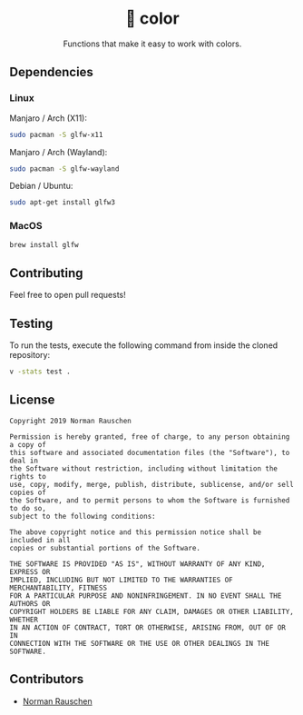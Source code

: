 <h1 align="center">🎨 color</h1>

<p align="center">Functions that make it easy to work with colors.</p>

<!--## Installation

```bash
v install color
```-->

## Dependencies

### Linux

Manjaro / Arch (X11):

```bash
sudo pacman -S glfw-x11
```

Manjaro / Arch (Wayland):

```bash
sudo pacman -S glfw-wayland
```

Debian / Ubuntu:

```bash
sudo apt-get install glfw3
```

### MacOS

```bash
brew install glfw
```

## Contributing

Feel free to open pull requests!

## Testing

To run the tests, execute the following command from inside the cloned
repository:

```bash
v -stats test .
```

## License

```plaintext
Copyright 2019 Norman Rauschen

Permission is hereby granted, free of charge, to any person obtaining a copy of
this software and associated documentation files (the "Software"), to deal in
the Software without restriction, including without limitation the rights to
use, copy, modify, merge, publish, distribute, sublicense, and/or sell copies of
the Software, and to permit persons to whom the Software is furnished to do so,
subject to the following conditions:

The above copyright notice and this permission notice shall be included in all
copies or substantial portions of the Software.

THE SOFTWARE IS PROVIDED "AS IS", WITHOUT WARRANTY OF ANY KIND, EXPRESS OR
IMPLIED, INCLUDING BUT NOT LIMITED TO THE WARRANTIES OF MERCHANTABILITY, FITNESS
FOR A PARTICULAR PURPOSE AND NONINFRINGEMENT. IN NO EVENT SHALL THE AUTHORS OR
COPYRIGHT HOLDERS BE LIABLE FOR ANY CLAIM, DAMAGES OR OTHER LIABILITY, WHETHER
IN AN ACTION OF CONTRACT, TORT OR OTHERWISE, ARISING FROM, OUT OF OR IN
CONNECTION WITH THE SOFTWARE OR THE USE OR OTHER DEALINGS IN THE SOFTWARE.
```

## Contributors

- [Norman Rauschen](https://www.github.com/Acid147/)
